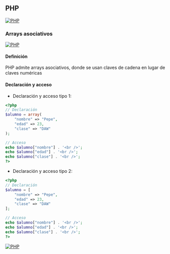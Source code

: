 ## PHP
[![PHP](https://img.shields.io/badge/PHP-787CB5?style=for-the-badge&logo=php&logoColor=white&labelColor=101010)](https://github.com/Alberto-mt/PHP/blob/main/PHP/Apuntes/index.md)

### Arrays asociativos
[![PHP](https://img.shields.io/badge/Arrays_asociativos-44c04c?style=for-the-badge&logo=php&logoColor=white&labelColor=101010)](https://github.com/Alberto-mt/PHP/blob/main/PHP/Apuntes/categories/Arrays_asociativos.md)

#### Definición
PHP admite arrays asociativos, donde se usan claves de cadena en lugar de claves numéricas

#### Declaración y acceso
- Declaración y acceso tipo 1:
```php
<?php 
// Declaración
$alumno = array(
    "nombre" => "Pepe",
    "edad" => 23,
    "clase" => "DAW"
);

// Acceso
echo $alumno["nombre"] . '<br />';
echo $alumno["edad"] . '<br />';
echo $alumno["clase"] . '<br />';
?>
```
- Declaración y acceso tipo 2:
```php
<?php 
// Declaración
$alumno = [
    "nombre" => "Pepe",
    "edad" => 23,
    "clase" => "DAW"
];

// Acceso
echo $alumno["nombre"] . '<br />';
echo $alumno["edad"] . '<br />';
echo $alumno["clase"] . '<br />';
?>
```

[![PHP](https://img.shields.io/badge/Arrays_asociativos-44c04c?style=for-the-badge&label=&#9650;&logoColor=white&labelColor=101010)](https://github.com/Alberto-mt/PHP/blob/main/PHP/Apuntes/categories/Arrays_asociativos.md)
